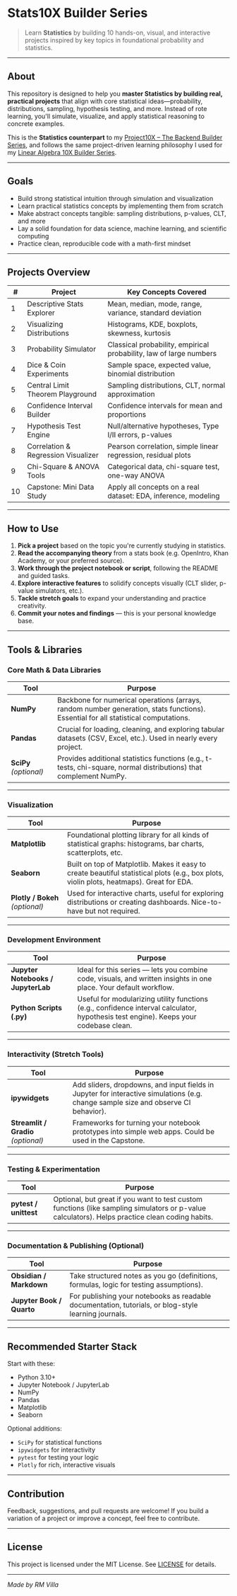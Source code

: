 # Stats10X Builder Series

> Learn **Statistics** by building 10 hands-on, visual, and interactive projects inspired by key topics in foundational probability and statistics.

---

## About

This repository is designed to help you **master Statistics by building real, practical projects** that align with core statistical ideas—probability, distributions, sampling, hypothesis testing, and more. Instead of rote learning, you'll simulate, visualize, and apply statistical reasoning to concrete examples.

This is the **Statistics counterpart** to my [Project10X – The Backend Builder Series](https://github.com/eigenlambda123/Project10X-The-Backend-Builder-Series.git), and follows the same project-driven learning philosophy I used for my [Linear Algebra 10X Builder Series](https://github.com/eigenlambda123/Linear-Algebra-10X-Builder-Series).

---

## Goals

* Build strong statistical intuition through simulation and visualization
* Learn practical statistics concepts by implementing them from scratch
* Make abstract concepts tangible: sampling distributions, p-values, CLT, and more
* Lay a solid foundation for data science, machine learning, and scientific computing
* Practice clean, reproducible code with a math-first mindset

---

## Projects Overview

| #  | Project                             | Key Concepts Covered                                               |
| -- | ----------------------------------- | ------------------------------------------------------------------ |
| 1  | Descriptive Stats Explorer          | Mean, median, mode, range, variance, standard deviation            |
| 2  | Visualizing Distributions           | Histograms, KDE, boxplots, skewness, kurtosis                      |
| 3  | Probability Simulator               | Classical probability, empirical probability, law of large numbers |
| 4  | Dice & Coin Experiments             | Sample space, expected value, binomial distribution                |
| 5  | Central Limit Theorem Playground    | Sampling distributions, CLT, normal approximation                  |
| 6  | Confidence Interval Builder         | Confidence intervals for mean and proportions                      |
| 7  | Hypothesis Test Engine              | Null/alternative hypotheses, Type I/II errors, p-values            |
| 8  | Correlation & Regression Visualizer | Pearson correlation, simple linear regression, residual plots      |
| 9  | Chi-Square & ANOVA Tools            | Categorical data, chi-square test, one-way ANOVA                   |
| 10 | Capstone: Mini Data Study           | Apply all concepts on a real dataset: EDA, inference, modeling     |

---

## How to Use

1. **Pick a project** based on the topic you're currently studying in statistics.
2. **Read the accompanying theory** from a stats book (e.g. OpenIntro, Khan Academy, or your preferred source).
3. **Work through the project notebook or script**, following the README and guided tasks.
4. **Explore interactive features** to solidify concepts visually (CLT slider, p-value simulators, etc.).
5. **Tackle stretch goals** to expand your understanding and practice creativity.
6. **Commit your notes and findings** — this is your personal knowledge base.

---

## Tools & Libraries

### Core Math & Data Libraries

| Tool                   | Purpose                                                                                                                            |
| ---------------------- | ---------------------------------------------------------------------------------------------------------------------------------- |
| **NumPy**              | Backbone for numerical operations (arrays, random number generation, stats functions). Essential for all statistical computations. |
| **Pandas**             | Crucial for loading, cleaning, and exploring tabular datasets (CSV, Excel, etc.). Used in nearly every project.                    |
| **SciPy** *(optional)* | Provides additional statistics functions (e.g., t-tests, chi-square, normal distributions) that complement NumPy.                  |

---

### Visualization

| Tool                            | Purpose                                                                                                                                   |
| ------------------------------- | ----------------------------------------------------------------------------------------------------------------------------------------- |
| **Matplotlib**                  | Foundational plotting library for all kinds of statistical graphs: histograms, bar charts, scatterplots, etc.                             |
| **Seaborn**                     | Built on top of Matplotlib. Makes it easy to create beautiful statistical plots (e.g., box plots, violin plots, heatmaps). Great for EDA. |
| **Plotly / Bokeh** *(optional)* | Used for interactive charts, useful for exploring distributions or creating dashboards. Nice-to-have but not required.                    |

---

### Development Environment

| Tool                               | Purpose                                                                                                                              |
| ---------------------------------- | ------------------------------------------------------------------------------------------------------------------------------------ |
| **Jupyter Notebooks / JupyterLab** | Ideal for this series — lets you combine code, visuals, and written insights in one place. Your default workflow.                    |
| **Python Scripts (.py)**           | Useful for modularizing utility functions (e.g., confidence interval calculator, hypothesis test engine). Keeps your codebase clean. |

---

### Interactivity (Stretch Tools)

| Tool                                | Purpose                                                                                                                            |
| ----------------------------------- | ---------------------------------------------------------------------------------------------------------------------------------- |
| **ipywidgets**                      | Add sliders, dropdowns, and input fields in Jupyter for interactive simulations (e.g. change sample size and observe CI behavior). |
| **Streamlit / Gradio** *(optional)* | Frameworks for turning your notebook prototypes into simple web apps. Could be used in the Capstone.                               |

---

### Testing & Experimentation

| Tool                  | Purpose                                                                                                                                         |
| --------------------- | ----------------------------------------------------------------------------------------------------------------------------------------------- |
| **pytest / unittest** | Optional, but great if you want to test custom functions (like sampling simulators or p-value calculators). Helps practice clean coding habits. |

---

### Documentation & Publishing (Optional)

| Tool                      | Purpose                                                                                              |
| ------------------------- | ---------------------------------------------------------------------------------------------------- |
| **Obsidian / Markdown**   | Take structured notes as you go (definitions, formulas, logic for testing assumptions).              |
| **Jupyter Book / Quarto** | For publishing your notebooks as readable documentation, tutorials, or blog-style learning journals. |

---

## Recommended Starter Stack

Start with these:

* Python 3.10+
* Jupyter Notebook / JupyterLab
* NumPy
* Pandas
* Matplotlib
* Seaborn

Optional additions:

* `SciPy` for statistical functions
* `ipywidgets` for interactivity
* `pytest` for testing your logic
* `Plotly` for rich, interactive visuals

---

## Contribution

Feedback, suggestions, and pull requests are welcome! If you build a variation of a project or improve a concept, feel free to contribute.

---

## License

This project is licensed under the MIT License. See [LICENSE](LICENSE) for details.

---

*Made by RM Villa*
